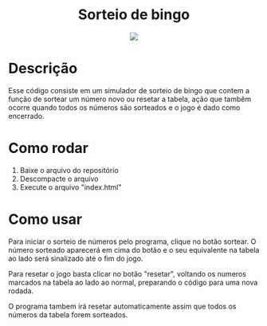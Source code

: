 <div align="center">
  <h1>Sorteio de bingo</h1>
</div>
<div align="center">
  <img src="https://lh5.googleusercontent.com/BpWZzYDAdIBHJbRGQD_Mh7QLwkSoq8fkuckjE5GJYxgSaUXnNmbg9XSTNXx5MEEa_t_PBHw3mNOL4zlfeXW5=w1600-h767">
</div>

# Descrição
Esse código consiste em um simulador de sorteio de bingo que contem a função de sortear um número novo ou resetar a tabela, ação que tambêm ocorre quando todos os números são sorteados e o jogo é dado como encerrado.

# Como rodar
1) Baixe o arquivo do repositório
2) Descompacte o arquivo
3) Execute o arquivo "index.html"

# Como usar

Para iniciar o sorteio de números pelo programa, clique no botão sortear. O número sorteado aparecerá em cima do botão e o seu equivalente na tabela ao lado será sinalizado até o fim do jogo.

Para resetar o jogo basta clicar no botão "resetar", voltando os numeros marcados na tabela ao lado ao normal, preparando o código para uma nova rodada.

O programa tambem irá resetar automaticamente assim que todos os números da tabela forem sorteados.
